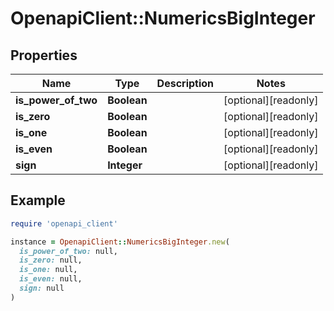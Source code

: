 # OpenapiClient::NumericsBigInteger

## Properties

| Name | Type | Description | Notes |
| ---- | ---- | ----------- | ----- |
| **is_power_of_two** | **Boolean** |  | [optional][readonly] |
| **is_zero** | **Boolean** |  | [optional][readonly] |
| **is_one** | **Boolean** |  | [optional][readonly] |
| **is_even** | **Boolean** |  | [optional][readonly] |
| **sign** | **Integer** |  | [optional][readonly] |

## Example

```ruby
require 'openapi_client'

instance = OpenapiClient::NumericsBigInteger.new(
  is_power_of_two: null,
  is_zero: null,
  is_one: null,
  is_even: null,
  sign: null
)
```

